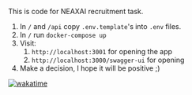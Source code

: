 This is code for NEAXAI recruitment task.

1. In `/` and `/api` copy `.env.template`'s into `.env` files.
2. In `/` run `docker-compose up`
3. Visit:
   1. `http://localhost:3001` for opening the app
   2. `http://localhost:3000/swagger-ui` for opening
4. Make a decision, I hope it will be positive ;)

[![wakatime](https://wakatime.com/badge/user/cef90306-d946-4cb1-aef0-84a9bc991c36/project/018e412e-d933-4ac0-b6f9-cf28da679322.svg)](https://wakatime.com/badge/user/cef90306-d946-4cb1-aef0-84a9bc991c36/project/018e412e-d933-4ac0-b6f9-cf28da679322)
